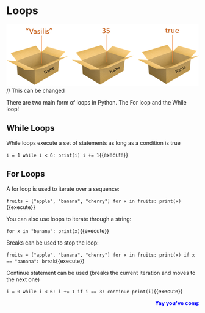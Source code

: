 # Loops
![Variables](./assets/variables.png) // This can be changed

There are two main form of loops in Python. The For loop and the While loop!

## While Loops
While loops execute a set of statements as long as a condition is true

`i = 1
while i < 6:
  print(i)
  i += 1`{{execute}}

## For Loops
A for loop is used to iterate over a sequence:

`fruits = ["apple", "banana", "cherry"]
for x in fruits:
 print(x)`{{execute}}

You can also use loops to iterate through a string:

`for x in "banana":
   print(x)`{{execute}}

Breaks can be used to stop the loop:

`fruits = ["apple", "banana", "cherry"]
 for x in fruits:
  print(x)
  if x == "banana":
    break`{{execute}}

Continue statement can be used (breaks the current iteration and moves to the next one)

`i = 0
while i < 6:
  i += 1
  if i == 3:
    continue
  print(i)`{{execute}}

<marquee style='color: blue;'><b>Yay you've completed part 1!</b></marquee>
